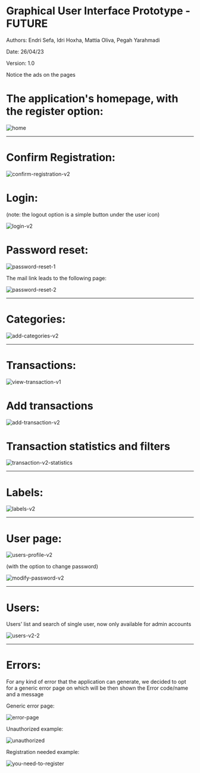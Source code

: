 # Graphical User Interface Prototype  - FUTURE

Authors: Endri Sefa, Idri Hoxha, Mattia Oliva, Pegah Yarahmadi

Date: 26/04/23

Version: 1.0

Notice the ads on the pages 

# The application's homepage, with the register option:

![home](./Images/V1/home-v1.png)

------------------------------------------------------------

# Confirm Registration:

![confirm-registration-v2](./Images/V2/confirm-registration-v2.png)

# Login:
(note: the logout option is a simple button under the user icon)

![login-v2](./Images/V2/login-v2.png)

# Password reset:

![password-reset-1](./Images/V2/reset-password1.png)

The mail link leads to the following page:

![password-reset-2](./Images/V2/reset-password2.png)

------------------------------------------------------------

# Categories:

![add-categories-v2](./Images/V2/add-categories-v2.png)

------------------------------
# Transactions:

![view-transaction-v1](./Images/V1/view-transactions-v1.png)

# Add transactions
![add-transaction-v2](./Images/V2/add-transactions-v2.png)

# Transaction statistics and filters
![transaction-v2-statistics](./Images/V2/transaction-statistics-ر2.png)

------------------------------------------------------------

# Labels:

![labels-v2](./Images/V2/labels-v2.png)

------------------------------------------------------------
# User page:
![users-profile-v2](./Images/V2/user-profile-v2.png)

(with the option to change password)

![modify-password-v2](./Images/V2/modify-password-v2.png)

------------------------------------------------------------
# Users:
Users' list and search of single user, now only available for admin accounts

![users-v2-2](./Images/V2/users-v2.png)

------------------------------------------------------------

# Errors:
For any kind of error that the application can generate, we decided to opt for a generic error
page on which will be then shown the Error code/name and a message

Generic error page: 

![error-page](./Images/V1/error-page-v1.png)


Unauthorized example:

![unauthorized](./Images/V1/unauthorized-page-v1.png)


Registration needed example:

![you-need-to-register](./Images/V1/you-need-to-register-page-v1.png)